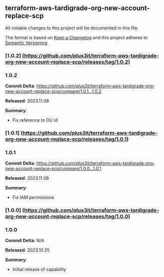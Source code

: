 ## terraform-aws-tardigrade-org-new-account-replace-scp

All notable changes to this project will be documented in this file.

The format is based on [Keep a Changelog](http://keepachangelog.com/) and this project adheres to [Semantic Versioning](http://semver.org/).

### [1.0.2] (<https://github.com/plus3it/terraform-aws-tardigrade-org-new-account-replace-scp/releases/tag/1.0.2>)

### 1.0.2

**Commit Delta**: <https://github.com/plus3it/terraform-aws-tardigrade-org-new-account-replace-scp/compare/1.0.1...1.0.2>

**Released**: 2023.11.08

**Summary**:

* Fix reference to OU id

### [1.0.1] (<https://github.com/plus3it/terraform-aws-tardigrade-org-new-account-replace-scp/releases/tag/1.0.1>)

### 1.0.1

**Commit Delta**: <https://github.com/plus3it/terraform-aws-tardigrade-org-new-account-replace-scp/compare/1.0.0...1.0.1>

**Released**: 2023.11.08

**Summary**:

* Fix IAM permissions

### [1.0.0] (<https://github.com/plus3it/terraform-aws-tardigrade-org-new-account-replace-scp/releases/tag/1.0.0>)

### 1.0.0

**Commit Delta**: N/A

**Released**: 2023.10.25

**Summary**:

* Initial release of capability
